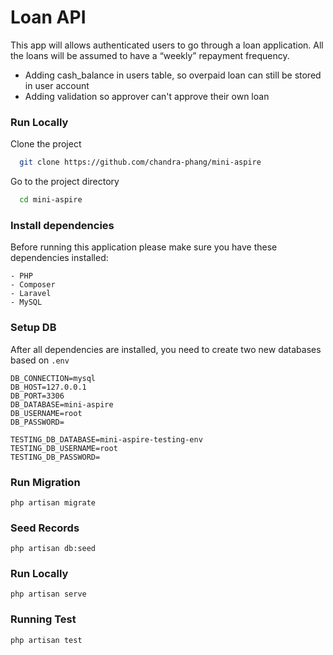 
# Loan API

This app will allows authenticated users to go through a loan application. All the loans will be assumed to have a “weekly” repayment frequency.
- Adding cash_balance in users table, so overpaid loan can still be stored in user account
- Adding validation so approver can't approve their own loan

### Run Locally

Clone the project

```bash
  git clone https://github.com/chandra-phang/mini-aspire
```

Go to the project directory

```bash
  cd mini-aspire
```

### Install dependencies

Before running this application please make sure you have these dependencies installed:
```
- PHP
- Composer
- Laravel
- MySQL
```

### Setup DB
After all dependencies are installed, you need to create two new databases based on `.env`

```
DB_CONNECTION=mysql
DB_HOST=127.0.0.1
DB_PORT=3306
DB_DATABASE=mini-aspire
DB_USERNAME=root
DB_PASSWORD=

TESTING_DB_DATABASE=mini-aspire-testing-env
TESTING_DB_USERNAME=root
TESTING_DB_PASSWORD=

```

### Run Migration
```
php artisan migrate
```

### Seed Records
```
php artisan db:seed
```

### Run Locally
```
php artisan serve
```

### Running Test
```
php artisan test
```
